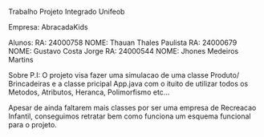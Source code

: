 Trabalho Projeto Integrado Unifeob

Empresa: 
AbracadaKids
 
Alunos:
RA: 24000758	NOME: Thauan Thales Paulista
RA: 24000679	NOME: Gustavo Costa Jorge
RA: 24000544	NOME: Jhones Medeiros Martins

Sobre P.I:
O projeto visa fazer uma simulacao de uma classe Produto/ Brincadeiras e a classe pricipal App.java
com o ituito de utilizar todos os Metodos, Atributos, Heranca, Polimorfismo etc...

Apesar de ainda faltarem mais classes por ser uma empresa de Recreacao Infantil, conseguimos retratar bem como 
funciona um esquema funcional para o projeto.

